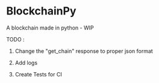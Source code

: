 # BlockchainPy
A blockchain made in python - WIP 


TODO :  

1. Change the "get_chain" response to proper json format
        
2. Add logs

3. Create Tests for CI
